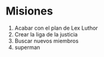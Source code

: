 # Misiones

1. Acabar con el plan de Lex Luthor
2. Crear la liga de la justicia
3. Buscar nuevos miembros
4. superman